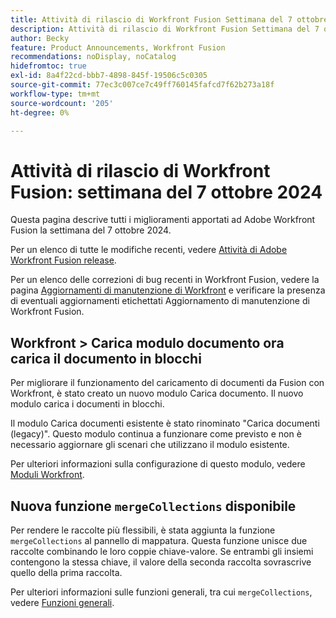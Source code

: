 ```yaml
---
title: Attività di rilascio di Workfront Fusion Settimana del 7 ottobre 2024
description: Attività di rilascio di Workfront Fusion Settimana del 7 ottobre 2024
author: Becky
feature: Product Announcements, Workfront Fusion
recommendations: noDisplay, noCatalog
hidefromtoc: true
exl-id: 8a4f22cd-bbb7-4898-845f-19506c5c0305
source-git-commit: 77ec3c007ce7c49ff760145fafcd7f62b273a18f
workflow-type: tm+mt
source-wordcount: '205'
ht-degree: 0%

---
```


# Attività di rilascio di Workfront Fusion: settimana del 7 ottobre 2024

Questa pagina descrive tutti i miglioramenti apportati ad Adobe Workfront Fusion la settimana del 7 ottobre 2024.

Per un elenco di tutte le modifiche recenti, vedere [Attività di Adobe Workfront Fusion release](/help/workfront-fusion/fusion-product-releases/fusion-release-activity.md).

Per un elenco delle correzioni di bug recenti in Workfront Fusion, vedere la pagina [Aggiornamenti di manutenzione di Workfront](https://experienceleague.adobe.com/docs/workfront-known-issues/releases/current-updates.html?lang=it) e verificare la presenza di eventuali aggiornamenti etichettati Aggiornamento di manutenzione di Workfront Fusion.

## Workfront > Carica modulo documento ora carica il documento in blocchi

Per migliorare il funzionamento del caricamento di documenti da Fusion con Workfront, è stato creato un nuovo modulo Carica documento. Il nuovo modulo carica i documenti in blocchi.

Il modulo Carica documenti esistente è stato rinominato &quot;Carica documenti (legacy)&quot;. Questo modulo continua a funzionare come previsto e non è necessario aggiornare gli scenari che utilizzano il modulo esistente.

Per ulteriori informazioni sulla configurazione di questo modulo, vedere [Moduli Workfront](/help/workfront-fusion/references/apps-and-modules/adobe-connectors/workfront-modules.md).

## Nuova funzione `mergeCollections` disponibile

Per rendere le raccolte più flessibili, è stata aggiunta la funzione `mergeCollections` al pannello di mappatura. Questa funzione unisce due raccolte combinando le loro coppie chiave-valore. Se entrambi gli insiemi contengono la stessa chiave, il valore della seconda raccolta sovrascrive quello della prima raccolta.

Per ulteriori informazioni sulle funzioni generali, tra cui `mergeCollections`, vedere [Funzioni generali](/help/workfront-fusion/references/mapping-panel/functions/general-functions.md).
